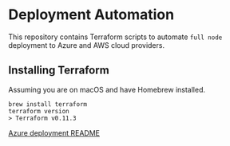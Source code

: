 # Deployment Automation

This repository contains Terraform scripts to automate `full node` deployment to
Azure and AWS cloud providers.

## Installing Terraform

Assuming you are on macOS and have Homebrew installed.

```
brew install terraform
terraform version
> Terraform v0.11.3
```

[Azure deployment README](azure/README.md)



